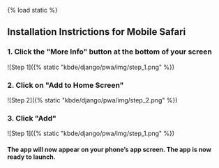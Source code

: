 {% load static %}


## Installation Instrictions for Mobile Safari

### 1. Click the "More Info" button at the bottom of your screen

![Step 1]({% static "kbde/django/pwa/img/step_1.png" %})

### 2. Click on "Add to Home Screen"

![Step 2]({% static "kbde/django/pwa/img/step_2.png" %})

### 3. Click "Add"
![Step 1]({% static "kbde/django/pwa/img/step_1.png" %})

#### The app will now appear on your phone’s app screen. The app is now ready to launch.

